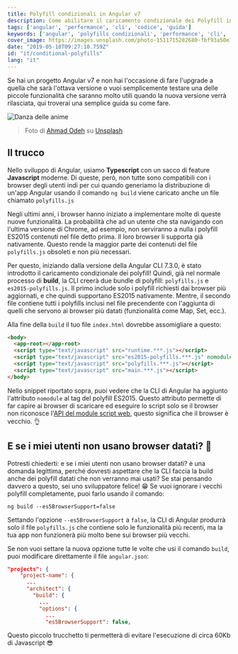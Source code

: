 ```yaml
---
title: Polyfill condizionali in Angular v7
description: Come abilitare il caricamento condizionale dei Polyfill in un progetto Angular v7
tags: ['angular', 'performance', 'cli', 'codice', 'guida']
keywords: ['angular', 'polyfills condizionali', 'performance', 'cli', 'codice', 'guida']
cover_image: https://images.unsplash.com/photo-1511715282680-fbf93a50e721?ixlib=rb-1.2.1&ixid=eyJhcHBfaWQiOjEyMDd9&auto=format&fit=crop&w=1950&q=80
date: "2019-05-18T09:27:10.759Z"
id: "it/conditional-polyfills"
lang: "it"
---
```


Se hai un progetto Angular v7 e non hai l'occasione di fare l'upgrade a quella che sarà l'ottava versione o vuoi semplicemente testare una delle piccole funzionalità che saranno molto utili quando la nuova versione verrà rilasciata, qui troverai una semplice guida su come fare.

![Danza delle anime](https://images.unsplash.com/photo-1511715282680-fbf93a50e721?ixlib=rb-1.2.1&ixid=eyJhcHBfaWQiOjEyMDd9&auto=format&fit=crop&w=1950&q=80)
> Foto di [Ahmad Odeh](https://unsplash.com/photos/JhqhGfX_Wd8) su [Unsplash](https://unsplash.com)

## Il trucco

Nello sviluppo di Angular, usiamo **Typescript** con un sacco di feature **Javascript** moderne. Di queste, però, non tutte sono compatibili con i browser degli utenti indi per cui quando generiamo la distribuzione di un'app Angular usando il comando `ng build` viene caricato anche un file chiamato `polyfills.js`

Negli ultimi anni, i browser hanno iniziato a implementare molte di queste nuove funzionalità. La probabilità che ad un utente che sta navigando con l'ultima versione di Chrome, ad esempio, non serviranno a nulla i polyfill ES2015 contenuti nel file detto prima. Il loro browser li supporta già nativamente. Questo rende la maggior parte dei contenuti del file `polyfills.js` obsoleti e non più necessari.

Per questo, iniziando dalla versione della Angular CLI 7.3.0, è stato introdotto il caricamento condizionale dei polyfill! Quindi, già nel normale processo di **build**, la CLI creerà due bundle di polyfill: `polyfills.js` e `es2015-polyfills.js`. Il primo include solo i polyfill richiesti dai browser più aggiornati, e che quindi supportano ES2015 nativamente. Mentre, il secondo file contiene tutti i polyfills inclusi nel file precendente con l'aggiunta di quelli che servono ai browser più datati (funzionalità come Map, Set, ecc.).

Alla fine della `build` il tuo file `index.html` dovrebbe assomigliare a questo:

```html
<body>
  <app-root></app-root>
  <script type="text/javascript" src="runtime.***.js"></script>
  <script type="text/javascript" src="es2015-polyfills.***.js" nomodule></script>
  <script type="text/javascript" src="polyfills.***.js"></script>
  <script type="text/javascript" src="main.***.js"></script>
</body>
```

Nello snippet riportato sopra, puoi vedere che la CLI di Angular ha aggiunto l'attributo `nomodule` al tag del polyfill ES2015. Questo attributo permette di far capire ai browser di scaricare ed eseguire lo script solo se il browser non riconosce l'[API del module script web](https://html.spec.whatwg.org/multipage/webappapis.html#module-script), questo significa che il browser è vecchio. 👌

## E se i miei utenti non usano browser datati? 🤯

Potresti chiederti: e se i miei utenti non usano browser datati? è una domanda legittima, perché dovresti aspettare che la CLI faccia la build anche dei polyfill datati che non verranno mai usati? Se stai pensando davvero a questo, sei uno sviluppatore felice! 😁
Se vuoi ignorare i vecchi polyfill completamente, puoi farlo usando il comando:

`ng build --es5BrowserSupport=false`

Settando l'opzione `--es5BrowserSupport` a `false`, la CLI di Angular produrrà solo il file `polyfills.js` che contiene solo le funzionalità più recenti, ma la tua app non funzionerà più molto bene sui browser più vecchi.

Se non vuoi settare la nuova opzione tutte le volte che usi il comando `build`, puoi modificare direttamente il file `angular.json`:

```json
"projects": {
    "project-name": {
      ...
      "architect": {
        "build": {
          ...
          "options": {
            ...
            "es5BrowserSupport": false,
```

Questo piccolo trucchetto ti permetterà di evitare l'esecuzione di circa 60Kb di Javascript 😎
